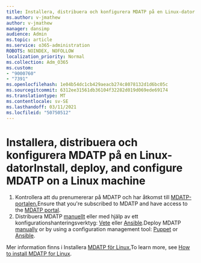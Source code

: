 ```yaml
---
title: Installera, distribuera och konfigurera MDATP på en Linux-dator
ms.author: v-jmathew
author: v-jmathew
manager: dansimp
audience: Admin
ms.topic: article
ms.service: o365-administration
ROBOTS: NOINDEX, NOFOLLOW
localization_priority: Normal
ms.collection: Adm_O365
ms.custom:
- "9000760"
- "7391"
ms.openlocfilehash: 1e04b54dc1cb429aeacb274c8078132d1d6bc05c
ms.sourcegitcommit: 6312ee31561db36104f32282d019d069ede69174
ms.translationtype: MT
ms.contentlocale: sv-SE
ms.lasthandoff: 03/11/2021
ms.locfileid: "50750512"
---
```

# <a name="install-deploy-and-configure-mdatp-on-a-linux-machine"></a><span data-ttu-id="9e8ea-102">Installera, distribuera och konfigurera MDATP på en Linux-dator</span><span class="sxs-lookup"><span data-stu-id="9e8ea-102">Install, deploy, and configure MDATP on a Linux machine</span></span>

1. <span data-ttu-id="9e8ea-103">Kontrollera att du prenumererar på MDATP och har åtkomst till [MDATP-portalen.](https://go.microsoft.com/fwlink/?linkid=2144512)</span><span class="sxs-lookup"><span data-stu-id="9e8ea-103">Ensure that you're subscribed to MDATP and have access to the [MDATP portal](https://go.microsoft.com/fwlink/?linkid=2144512).</span></span>
2. <span data-ttu-id="9e8ea-104">Distribuera MDATP [manuellt](https://go.microsoft.com/fwlink/?linkid=2144809) eller med hjälp av ett konfigurationshanteringsverktyg: [Vete](https://go.microsoft.com/fwlink/?linkid=2144715) eller [Ansible](https://go.microsoft.com/fwlink/?linkid=2144716).</span><span class="sxs-lookup"><span data-stu-id="9e8ea-104">Deploy MDATP [manually](https://go.microsoft.com/fwlink/?linkid=2144809) or by using a configuration management tool: [Puppet](https://go.microsoft.com/fwlink/?linkid=2144715) or [Ansible](https://go.microsoft.com/fwlink/?linkid=2144716).</span></span>

<span data-ttu-id="9e8ea-105">Mer information finns i Installera [MDATP för Linux.](https://go.microsoft.com/fwlink/?linkid=2144717)</span><span class="sxs-lookup"><span data-stu-id="9e8ea-105">To learn more, see [How to install MDATP for Linux](https://go.microsoft.com/fwlink/?linkid=2144717).</span></span>
